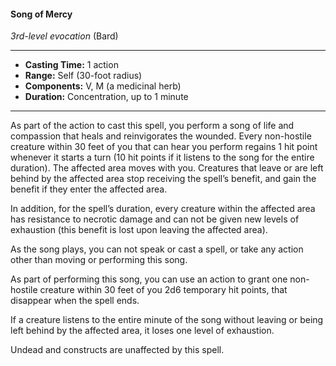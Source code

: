 #### Song of Mercy
*3rd-level evocation* (Bard)
___
- **Casting Time:** 1 action
- **Range:** Self (30-foot radius)
- **Components:** V, M (a medicinal herb)
- **Duration:** Concentration, up to 1 minute
---
As part of the action to cast this spell, you perform a song of life and compassion that heals and reinvigorates the wounded. Every non-hostile creature within 30 feet of you that can hear you perform regains 1 hit point whenever it starts a turn (10 hit points if it listens to the song for the entire duration). The affected area moves with you. Creatures that leave or are left behind by the affected area stop receiving the spell’s benefit, and gain the benefit if they enter the affected area.

In addition, for the spell’s duration, every creature within the affected area has resistance to necrotic damage and can not be given new levels of exhaustion (this benefit is lost upon leaving the affected area).

As the song plays, you can not speak or cast a spell, or take any action other than moving or performing this song.

As part of performing this song, you can use an action to grant one non-hostile creature within 30 feet of you 2d6 temporary hit points, that disappear when the spell ends.

If a creature listens to the entire minute of the song without leaving or being left behind by the affected area, it loses one level of exhaustion.

Undead and constructs are unaffected by this spell.
